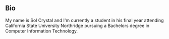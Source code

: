 ## Bio

My name is Sol Crystal and I'm currently a student in his final year attending California State University Northridge pursuing a Bachelors degree in Computer Information Technology.

